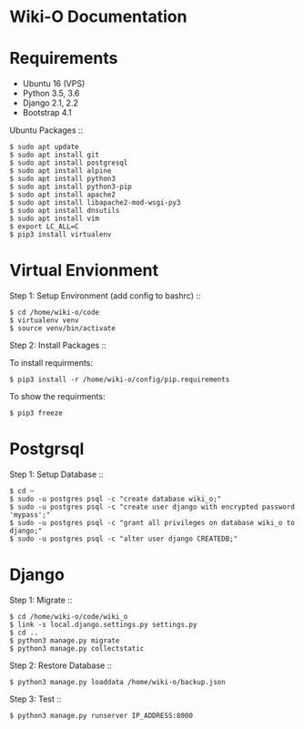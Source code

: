 <!-- Wiki-O: A web service for sharing opinions and avoiding arguments.
     Copyright (C) 2018 Frank Imeson
    
     This program is free software: you can redistribute it and/or modify
     it under the terms of the GNU General Public License as published by
     the Free Software Foundation, either version 3 of the License, or
     (at your option) any later version.
    
     This program is distributed in the hope that it will be useful,
     but WITHOUT ANY WARRANTY; without even the implied warranty of
     MERCHANTABILITY or FITNESS FOR A PARTICULAR PURPOSE.  See the
     GNU General Public License for more details.
    
     You should have received a copy of the GNU General Public License
     along with this program.  If not, see <https://www.gnu.org/licenses/>.
-->


Wiki-O Documentation
=======================================

Requirements
============

- Ubuntu 16 (VPS)
- Python 3.5, 3.6
- Django 2.1, 2.2
- Bootstrap 4.1

Ubuntu Packages
::

    $ sudo apt update
    $ sudo apt install git
    $ sudo apt install postgresql
    $ sudo apt install alpine
    $ sudo apt install python3
    $ sudo apt install python3-pip
    $ sudo apt install apache2 
    $ sudo apt install libapache2-mod-wsgi-py3
    $ sudo apt install dnsutils
    $ sudo apt install vim
    $ export LC_ALL=C
    $ pip3 install virtualenv


Virtual Envionment
==================

Step 1: Setup Environment (add config to bashrc)
::

    $ cd /home/wiki-o/code
    $ virtualenv venv
    $ source venv/bin/activate

Step 2: Install Packages
::

  To install requirments:

    $ pip3 install -r /home/wiki-o/config/pip.requirements

  To show the requirments:

    $ pip3 freeze


Postgrsql
============

Step 1: Setup Database
::

    $ cd ~
    $ sudo -u postgres psql -c "create database wiki_o;"
    $ sudo -u postgres psql -c "create user django with encrypted password 'mypass';"
    $ sudo -u postgres psql -c "grant all privileges on database wiki_o to django;"
    $ sudo -u postgres psql -c "alter user django CREATEDB;"



Django
============

Step 1: Migrate
::

    $ cd /home/wiki-o/code/wiki_o
    $ link -s local.django.settings.py settings.py
    $ cd ..
    $ python3 manage.py migrate
    $ python3 manage.py collectstatic

Step 2: Restore Database
::

    $ python3 manage.py loaddata /home/wiki-o/backup.json

Step 3: Test
::

    $ python3 manage.py runserver IP_ADDRESS:8000